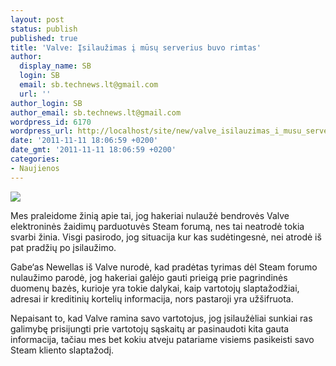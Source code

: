 ```yaml
---
layout: post
status: publish
published: true
title: 'Valve: Įsilaužimas į mūsų serverius buvo rimtas'
author:
  display_name: SB
  login: SB
  email: sb.technews.lt@gmail.com
  url: ''
author_login: SB
author_email: sb.technews.lt@gmail.com
wordpress_id: 6170
wordpress_url: http://localhost/site/new/valve_isilauzimas_i_musu_serverius_buvo_rimtas/
date: '2011-11-11 18:06:59 +0200'
date_gmt: '2011-11-11 18:06:59 +0200'
categories:
- Naujienos
---
```

<div class="imgright"><img src="http://technews.lt/upload/steam.jpg"  /></div>
<p>Mes praleidome žinią apie tai, jog hakeriai nulaužė bendrovės Valve elektroninės žaidimų parduotuvės Steam forumą, nes tai neatrodė tokia svarbi žinia. Visgi pasirodo, jog situacija kur kas sudėtingesnė, nei atrodė iš pat pradžių po įsilaužimo.</p>
<p>Gabe‘as Newellas iš Valve nurodė, kad pradėtas tyrimas dėl Steam forumo nulaužimo parodė, jog hakeriai galėjo gauti prieigą prie pagrindinės duomenų bazės, kurioje yra tokie dalykai, kaip vartotojų slaptažodžiai, adresai ir kreditinių kortelių informacija, nors pastaroji yra užšifruota.</p>
<p>Nepaisant to, kad Valve ramina savo vartotojus, jog įsilaužėliai sunkiai ras galimybę prisijungti prie vartotojų sąskaitų ar pasinaudoti kita gauta informacija, tačiau mes bet kokiu atveju patariame visiems pasikeisti savo Steam kliento slaptažodį.</p>
